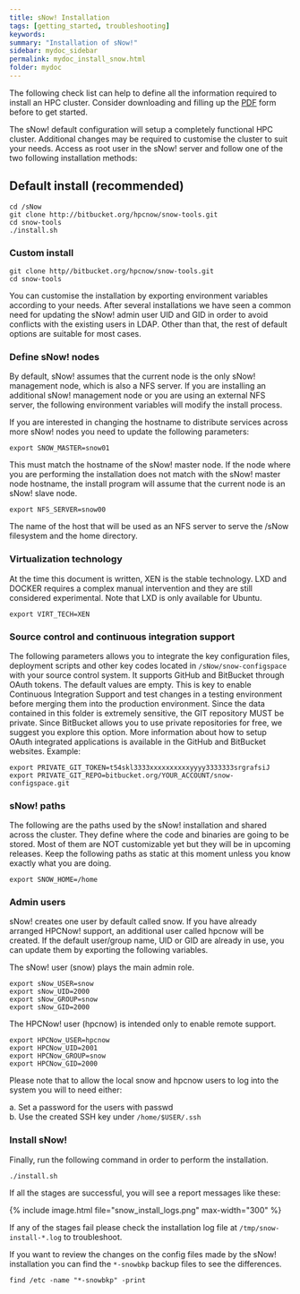 ```yaml
---
title: sNow! Installation
tags: [getting_started, troubleshooting]
keywords:
summary: "Installation of sNow!"
sidebar: mydoc_sidebar
permalink: mydoc_install_snow.html
folder: mydoc
---
```


<div class="alert alert-success" role="alert"><i class="fa fa-download fa-lg"></i> The following check list can help to define all the information required to install an HPC cluster. Consider downloading and filling up the <a href="images/configuration_check_list.pdf">PDF</a> form before to get started.</div>

The sNow! default configuration will setup a completely functional HPC cluster. Additional changes may be required to customise the cluster to suit your needs. Access as root user in the sNow! server and follow one of the two following installation methods:

## Default install (recommended)
```
cd /sNow
git clone http://bitbucket.org/hpcnow/snow-tools.git
cd snow-tools
./install.sh
```
### Custom install
```
git clone http//bitbucket.org/hpcnow/snow-tools.git
cd snow-tools
```
You can customise the installation by exporting environment variables according to your needs. After several installations we have seen a common need for updating the sNow! admin user UID and GID in order to avoid conflicts with the existing users in LDAP. Other than that, the rest of default options are suitable for most cases.
### Define sNow! nodes
By default, sNow! assumes that the current node is the only sNow! management node, which is also a NFS server. If you are installing an additional sNow! management node or you are using an external NFS server, the following environment variables will modify the install process.

If you are interested in changing the hostname to distribute services across more sNow! nodes you need to update the following parameters:
```
export SNOW_MASTER=snow01
```
This must match the hostname of the sNow! master node. If the node where you are performing the installation does not match with the sNow! master node hostname, the install program will assume that the current node is an sNow! slave node.
```
export NFS_SERVER=snow00
```
The name of the host that will be used as an NFS server to serve the /sNow filesystem and the home directory.
### Virtualization technology
At the time this document is written, XEN is the stable technology. LXD and DOCKER requires a complex manual intervention and they are still considered experimental. Note that LXD is only available for Ubuntu.
```
export VIRT_TECH=XEN
```
### Source control and continuous integration support
The following parameters allows you to integrate the key configuration files, deployment scripts and other key codes located in ```/sNow/snow-configspace``` with your source control system. It supports GitHub and BitBucket through OAuth tokens. The default values are empty.
This is key to enable Continuous Integration Support and test changes in a testing environment before merging them into the production environment.
Since the data contained in this folder is extremely sensitive, the GIT repository MUST be private. Since BitBucket allows you to use private repositories for free, we suggest you explore this option. More information about how to setup OAuth integrated applications is available in the GitHub and BitBucket websites.
Example:
```
export PRIVATE_GIT_TOKEN=t54skl3333xxxxxxxxxxyyyy3333333srgrafsiJ
export PRIVATE_GIT_REPO=bitbucket.org/YOUR_ACCOUNT/snow-configspace.git
```
### sNow! paths
The following are the paths used by the sNow! installation and shared across the cluster. They define where the code and binaries are going to be stored. Most of them are NOT customizable yet but they will be in upcoming releases. Keep the following paths as static at this moment unless you know exactly what you are doing.
```
export SNOW_HOME=/home
```
### Admin users
sNow! creates one user by default called snow. If you have already arranged HPCNow! support, an additional user called hpcnow will be created. If the default user/group name, UID or GID are already in use, you can update them by exporting the following variables.

The sNow! user (snow) plays the main admin role.
```
export sNow_USER=snow
export sNow_UID=2000
export sNow_GROUP=snow
export sNow_GID=2000
```
The HPCNow! user (hpcnow) is intended only to enable remote support.
```
export HPCNow_USER=hpcnow
export HPCNow_UID=2001
export HPCNow_GROUP=snow
export HPCNow_GID=2000
```
Please note that to allow the local snow and hpcnow users to log into the system you will to need either:

a. Set a password for the users with passwd <br />
b. Use the created SSH key under ```/home/$USER/.ssh```
### Install sNow!
Finally, run the following command in order to perform the installation.
```
./install.sh
```
If all the stages are successful, you will see a report messages like these:

{% include image.html file="snow_install_logs.png" max-width="300" %}

If any of the stages fail please check the installation log file at ```/tmp/snow-install-*.log``` to troubleshoot.

If you want to review the changes on the config files made by the sNow! installation you can find the ```*-snowbkp``` backup files to see the differences.
```
find /etc -name "*-snowbkp" -print
```
